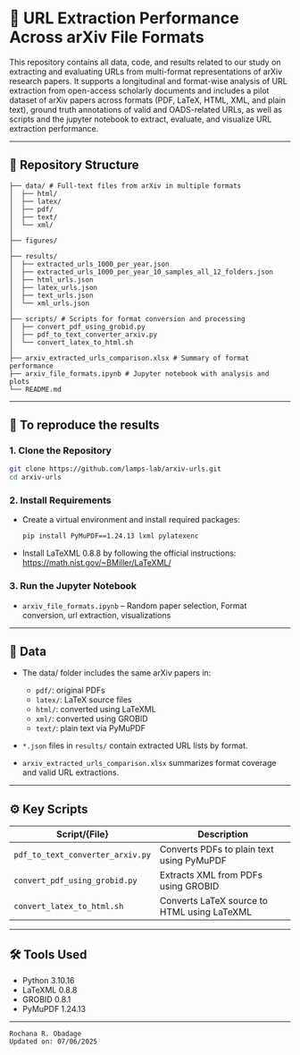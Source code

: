 # 🧾 URL Extraction Performance Across arXiv File Formats

This repository contains all data, code, and results related to our study on extracting and evaluating URLs from multi-format representations of arXiv research papers. It supports a longitudinal and format-wise analysis of URL extraction from open-access scholarly documents and includes a pilot dataset of arXiv papers across formats (PDF, LaTeX, HTML, XML, and plain text), ground truth annotations of valid and OADS-related URLs, as well as scripts and the jupyter notebook to extract, evaluate, and visualize URL extraction performance.

---

## 📂 Repository Structure

```
├── data/ # Full-text files from arXiv in multiple formats
│  ├── html/ 
│  ├── latex/ 
│  ├── pdf/ 
│  ├── text/ 
│  └── xml/ 
│
├── figures/ 
│
├── results/ 
│  ├── extracted_urls_1000_per_year.json
│  ├── extracted_urls_1000_per_year_10_samples_all_12_folders.json
│  ├── html_urls.json
│  ├── latex_urls.json
│  ├── text_urls.json
│  └── xml_urls.json
│
├── scripts/ # Scripts for format conversion and processing
│  ├── convert_pdf_using_grobid.py
│  ├── pdf_to_text_converter_arxiv.py
│  └── convert_latex_to_html.sh
│
├── arxiv_extracted_urls_comparison.xlsx # Summary of format performance
├── arxiv_file_formats.ipynb # Jupyter notebook with analysis and plots
└── README.md

```

---

## 🚀 To reproduce the results

### 1. Clone the Repository

```bash
git clone https://github.com/lamps-lab/arxiv-urls.git
cd arxiv-urls
```

### 2. Install Requirements

- Create a virtual environment and install required packages:

    ```bash
    pip install PyMuPDF==1.24.13 lxml pylatexenc

    ```
- Install LaTeXML 0.8.8 by following the official instructions: https://math.nist.gov/~BMiller/LaTeXML/

### 3. Run the Jupyter Notebook

- `arxiv_file_formats.ipynb` – Random paper selection, Format conversion, url extraction, visualizations

---

## 📁 Data

- The data/ folder includes the same arXiv papers in:

   - `pdf/`: original PDFs
   - `latex/`: LaTeX source files
   - `html/`: converted using LaTeXML
   - `xml/`: converted using GROBID
   - `text/`: plain text via PyMuPDF
   
- `*.json` files in `results/` contain extracted URL lists by format.
- `arxiv_extracted_urls_comparison.xlsx` summarizes format coverage and valid URL extractions.
---

## ⚙️ Key Scripts

| Script/{File}                         | Description                                      |
|------------------------------------|--------------------------------------------------|
| `pdf_to_text_converter_arxiv.py`   | Converts PDFs to plain text using PyMuPDF       |
| `convert_pdf_using_grobid.py`      | Extracts XML from PDFs using GROBID             |
| `convert_latex_to_html.sh`         | Converts LaTeX source to HTML using LaTeXML     |

---

## 🛠️ Tools Used

- Python 3.10.16
- LaTeXML 0.8.8
- GROBID 0.8.1
- PyMuPDF 1.24.13

---


<!-- ## 📚 Citation -->


<!-- ```bibtex

``` 
--- -->

```
Rochana R. Obadage 
Updated on: 07/06/2025

```